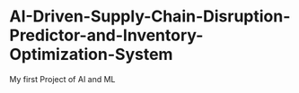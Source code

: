 # AI-Driven-Supply-Chain-Disruption-Predictor-and-Inventory-Optimization-System
My first Project of AI and ML
